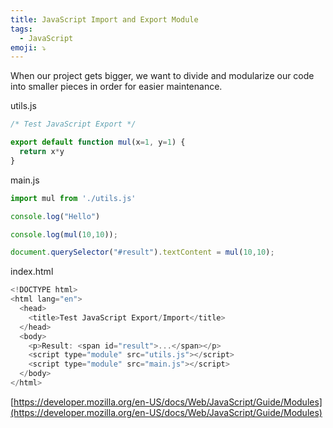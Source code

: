 ```yaml
---
title: JavaScript Import and Export Module
tags:
  - JavaScript
emoji: ⤵️
---
```




When our project gets bigger, we want to divide and modularize our code into smaller pieces in order for easier maintenance.

utils.js

```js
/* Test JavaScript Export */

export default function mul(x=1, y=1) {
  return x*y
}
```


main.js

```js
import mul from './utils.js'

console.log("Hello")

console.log(mul(10,10));

document.querySelector("#result").textContent = mul(10,10);
```


index.html

```js
<!DOCTYPE html>
<html lang="en">
  <head>
    <title>Test JavaScript Export/Import</title>
  </head>
  <body>
    <p>Result: <span id="result">...</span></p>
    <script type="module" src="utils.js"></script>
    <script type="module" src="main.js"></script>
  </body>
</html>
```


[https://developer.mozilla.org/en-US/docs/Web/JavaScript/Guide/Modules](https://developer.mozilla.org/en-US/docs/Web/JavaScript/Guide/Modules)